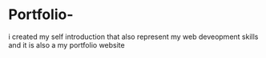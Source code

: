 # Portfolio-
i created my self introduction that also represent my web deveopment skills and it is also a my portfolio website
